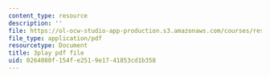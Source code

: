 ```yaml
---
content_type: resource
description: ''
file: https://ol-ocw-studio-app-production.s3.amazonaws.com/courses/res-6-012-introduction-to-probability-spring-2018/0264080f154fe2519e1741853cd1b358_lET4uQLpmM0.pdf
file_type: application/pdf
resourcetype: Document
title: 3play pdf file
uid: 0264080f-154f-e251-9e17-41853cd1b358
---
```


